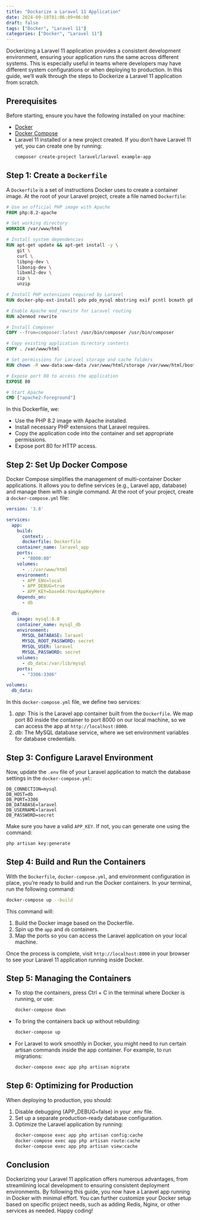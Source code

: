 ```yaml
---
title: "Dockarize a Laravel 11 Application"
date: 2024-09-18T01:06:09+06:00
draft: false
tags: ["Docker", "Laravel 11"]
categories: ["Docker", "Laravel 11"]
---
```


Dockerizing a Laravel 11 application provides a consistent development environment, ensuring your application runs the same across different systems. This is especially useful in teams where developers may have different system configurations or when deploying to production. In this guide, we’ll walk through the steps to Dockerize a Laravel 11 application from scratch.

## Prerequisites

Before starting, ensure you have the following installed on your machine:

- [Docker](https://docs.docker.com/get-docker/)
- [Docker Compose](https://docs.docker.com/compose/install/)
- Laravel 11 installed or a new project created. If you don’t have Laravel 11 yet, you can create one by running:
  ```bash
  composer create-project laravel/laravel example-app
  ```

## Step 1: Create a `Dockerfile`
A `Dockerfile` is a set of instructions Docker uses to create a container image. At the root of your Laravel project, create a file named `Dockerfile`:

```Dockerfile
# Use an official PHP image with Apache
FROM php:8.2-apache

# Set working directory
WORKDIR /var/www/html

# Install system dependencies
RUN apt-get update && apt-get install -y \
    git \
    curl \
    libpng-dev \
    libonig-dev \
    libxml2-dev \
    zip \
    unzip

# Install PHP extensions required by Laravel
RUN docker-php-ext-install pdo pdo_mysql mbstring exif pcntl bcmath gd

# Enable Apache mod_rewrite for Laravel routing
RUN a2enmod rewrite

# Install Composer
COPY --from=composer:latest /usr/bin/composer /usr/bin/composer

# Copy existing application directory contents
COPY . /var/www/html

# Set permissions for Laravel storage and cache folders
RUN chown -R www-data:www-data /var/www/html/storage /var/www/html/bootstrap/cache

# Expose port 80 to access the application
EXPOSE 80

# Start Apache
CMD ["apache2-foreground"]
```

In this Dockerfile, we:
- Use the PHP 8.2 image with Apache installed.
- Install necessary PHP extensions that Laravel requires.
- Copy the application code into the container and set appropriate permissions.
- Expose port 80 for HTTP access.

## Step 2: Set Up Docker Compose
Docker Compose simplifies the management of multi-container Docker applications. It allows you to define services (e.g., Laravel app, database) and manage them with a single command. At the root of your project, create a `docker-compose.yml` file:

```yml
version: '3.8'

services:
  app:
    build:
      context: .
      dockerfile: Dockerfile
    container_name: laravel_app
    ports:
      - "8000:80"
    volumes:
      - .:/var/www/html
    environment:
      - APP_ENV=local
      - APP_DEBUG=true
      - APP_KEY=base64:YourAppKeyHere
    depends_on:
      - db

  db:
    image: mysql:8.0
    container_name: mysql_db
    environment:
      MYSQL_DATABASE: laravel
      MYSQL_ROOT_PASSWORD: secret
      MYSQL_USER: laravel
      MYSQL_PASSWORD: secret
    volumes:
      - db_data:/var/lib/mysql
    ports:
      - "3306:3306"

volumes:
  db_data:
```

In this `docker-compose.yml` file, we define two services:

1. $app:$ This is the Laravel app container built from the `Dockerfile`. We map port 80 inside the container to port 8000 on our local machine, so we can access the app at `http://localhost:8000`.
2. $db:$ The MySQL database service, where we set environment variables for database credentials.

## Step 3: Configure Laravel Environment
Now, update the `.env` file of your Laravel application to match the database settings in the `docker-compose.yml`:

```dotenv
DB_CONNECTION=mysql
DB_HOST=db
DB_PORT=3306
DB_DATABASE=laravel
DB_USERNAME=laravel
DB_PASSWORD=secret
```
Make sure you have a valid `APP_KEY`. If not, you can generate one using the command:

```bash
php artisan key:generate
```

## Step 4: Build and Run the Containers
With the `Dockerfile`, `docker-compose.yml`, and environment configuration in place, you’re ready to build and run the Docker containers. In your terminal, run the following command:

```bash
docker-compose up --build
```

This command will:
1. Build the Docker image based on the Dockerfile.
2. Spin up the `app` and `db` containers.
3. Map the ports so you can access the Laravel application on your local machine.

Once the process is complete, visit `http://localhost:8000` in your browser to see your Laravel 11 application running inside Docker.

## Step 5: Managing the Containers
- To stop the containers, press Ctrl + C in the terminal where Docker is running, or use:
    ```bash
    docker-compose down
    ```
- To bring the containers back up without rebuilding:
    ```bash
    docker-compose up
    ```
- For Laravel to work smoothly in Docker, you might need to run certain artisan commands inside the app container. For example, to run migrations:
    ```bash
    docker-compose exec app php artisan migrate
    ```

## Step 6: Optimizing for Production
When deploying to production, you should:
1. Disable debugging (APP_DEBUG=false) in your .env file.
2. Set up a separate production-ready database configuration.
3. Optimize the Laravel application by running:
    ```bash
    docker-compose exec app php artisan config:cache
    docker-compose exec app php artisan route:cache
    docker-compose exec app php artisan view:cache
    ```

## Conclusion
Dockerizing your Laravel 11 application offers numerous advantages, from streamlining local development to ensuring consistent deployment environments. By following this guide, you now have a Laravel app running in Docker with minimal effort. You can further customize your Docker setup based on specific project needs, such as adding Redis, Nginx, or other services as needed. Happy coding!

